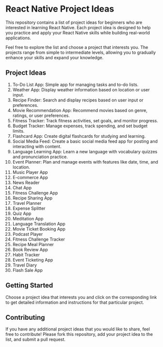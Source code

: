 # React Native Project Ideas

This repository contains a list of project ideas for beginners who are interested in learning React Native. Each project idea is designed to help you practice and apply your React Native skills while building real-world applications.

Feel free to explore the list and choose a project that interests you. The projects range from simple to intermediate levels, allowing you to gradually enhance your skills and expand your knowledge.

## Project Ideas

1. To-Do List App: Simple app for managing tasks and to-do lists.
2. Weather App: Display weather information based on location or user input.
3. Recipe Finder: Search and display recipes based on user input or preferences.
4. Movie Recommendation App: Recommend movies based on genre, ratings, or user preferences.
5. Fitness Tracker: Track fitness activities, set goals, and monitor progress.
6. Budget Tracker: Manage expenses, track spending, and set budget limits.
7. Flashcard App: Create digital flashcards for studying and learning.
8. Social Media Feed: Create a basic social media feed app for posting and interacting with content.
9. Language Learning App: Learn a new language with vocabulary quizzes and pronunciation practice.
10. Event Planner: Plan and manage events with features like date, time, and location.
11. Music Player App
12. E-commerce App
13. News Reader
14. Chat App
15. Fitness Challenge App
16. Recipe Sharing App
17. Travel Planner
18. Expense Splitter
19. Quiz App
20. Meditation App
21. Language Translation App
22. Movie Ticket Booking App
23. Podcast Player
24. Fitness Challenge Tracker
25. Recipe Meal Planner
26. Book Review App
27. Habit Tracker
28. Event Ticketing App
29. Travel Diary
30. Flash Sale App

## Getting Started

Choose a project idea that interests you and click on the corresponding link to get detailed information and instructions for that particular project.

## Contributing

If you have any additional project ideas that you would like to share, feel free to contribute! Please fork this repository, add your project idea to the list, and submit a pull request.